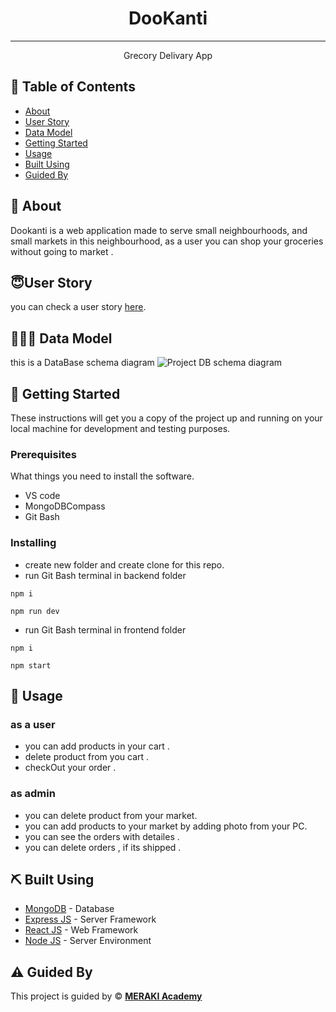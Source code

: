 

<h1 align="center">DooKanti</h1>

---

<p align="center">Grecory Delivary App 
    <br> 
</p>

## 📝 Table of Contents

- [About](#about)
- [User Story](#user_story)
- [Data Model](#data_model)
- [Getting Started](#getting_started)
- [Usage](#usage)
- [Built Using](#built_using)
- [Guided By](#guided_by)

## 🧐 About <a name = "about"></a>

Dookanti is a web application made to serve  small neighbourhoods, and small markets in this neighbourhood, as a user you can shop your groceries without going to market .

## 😇User Story <a name = "user_story"></a>
you can check a user story [here](https://trello.com/b/HhRduBEN/project-management).

## 👩🏼‍💻 Data Model  <a name = "data_model"></a>
this is a DataBase schema diagram 
 <img  src="https://trello.com/1/cards/61daef803715be84fbc06748/attachments/61eb25e2c4445b619fdeef6d/previews/61eb25e3c4445b619fdeef80/download/database_schema_diagram.png" alt="Project DB schema diagram">
 
 
 
 
 
## 🏁 Getting Started <a name = "getting_started"></a>

These instructions will get you a copy of the project up and running on your local machine for development and testing purposes.

### Prerequisites

What things you need to install the software.
- VS code 
- MongoDBCompass
- Git Bash

### Installing

- create new folder and create clone for this repo.
- run Git Bash terminal in backend folder
```
npm i 
```

```
npm run dev 
```
- run Git Bash terminal in frontend folder  
``` 
npm i
```

```
npm start
```


## 🎈 Usage <a name="usage"></a>

### as a user 
- you can add products in your cart .
- delete product from you cart .
- checkOut your order .

### as admin 
- you can delete product from your market. 
- you can add products to your market by adding photo from your PC.
- you can see the orders with detailes .
- you can delete orders , if its shipped .

## ⛏️ Built Using <a name = "built_using"></a>

- [MongoDB](https://www.mongodb.com/) - Database
- [Express JS](https://expressjs.com/) - Server Framework
- [React JS](https://https://reactjs.org/) - Web Framework
- [Node JS](https://nodejs.org/en/) - Server Environment

## ⚠️ Guided By <a name = "guided_by"></a>

This project is guided by ©️ **[MERAKI Academy](https://www.meraki-academy.org)**
